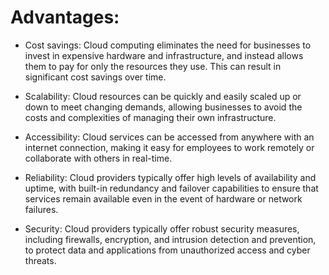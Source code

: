 # Advantages:

-   Cost savings: Cloud computing eliminates the need for businesses to invest in expensive hardware and infrastructure, and instead allows them to pay for only the resources they use. This can result in significant cost savings over time.

-   Scalability: Cloud resources can be quickly and easily scaled up or down to meet changing demands, allowing businesses to avoid the costs and complexities of managing their own infrastructure.

-   Accessibility: Cloud services can be accessed from anywhere with an internet connection, making it easy for employees to work remotely or collaborate with others in real-time.

-   Reliability: Cloud providers typically offer high levels of availability and uptime, with built-in redundancy and failover capabilities to ensure that services remain available even in the event of hardware or network failures.

-   Security: Cloud providers typically offer robust security measures, including firewalls, encryption, and intrusion detection and prevention, to protect data and applications from unauthorized access and cyber threats.